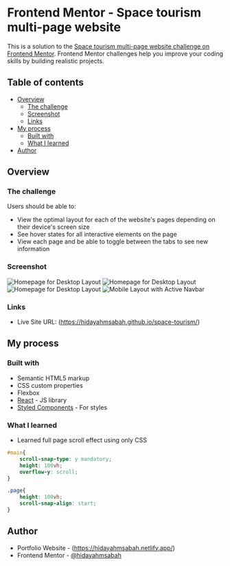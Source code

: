# Frontend Mentor - Space tourism multi-page website

This is a solution to the [Space tourism multi-page website challenge on Frontend Mentor](https://www.frontendmentor.io/challenges/space-tourism-multipage-website-gRWj1URZ3). Frontend Mentor challenges help you improve your coding skills by building realistic projects. 

## Table of contents

- [Overview](#overview)
  - [The challenge](#the-challenge)
  - [Screenshot](#screenshot)
  - [Links](#links)
- [My process](#my-process)
  - [Built with](#built-with)
  - [What I learned](#what-i-learned)
- [Author](#author)

## Overview

### The challenge

Users should be able to:

- View the optimal layout for each of the website's pages depending on their device's screen size
- See hover states for all interactive elements on the page
- View each page and be able to toggle between the tabs to see new information

### Screenshot


![Homepage for Desktop Layout](images/homepage-desktop.PNG?raw=true "Desktop Layout")
![Homepage for Desktop Layout](images/homepage-tablet.PNG?raw=true "Tablet Layout")
![Homepage for Desktop Layout](images/homepage-mobile.PNG?raw=true "Mobile Layout")
![Mobile Layout with Active Navbar](images/homepage-mobile-nav-open.PNG?raw=true "Mobile Layout - Active Navbar")

### Links

- Live Site URL: (https://hidayahmsabah.github.io/space-tourism/)

## My process

### Built with

- Semantic HTML5 markup
- CSS custom properties
- Flexbox
- [React](https://reactjs.org/) - JS library
- [Styled Components](https://styled-components.com/) - For styles

### What I learned

- Learned full page scroll effect using only CSS

```css
#main{
    scroll-snap-type: y mandatory;
    height: 100vh;
    overflow-y: scroll;
}

.page{
    height: 100vh;
    scroll-snap-align: start;
}
```

## Author

- Portfolio Website - (https://hidayahmsabah.netlify.app/)
- Frontend Mentor - [@hidayahmsabah](https://www.frontendmentor.io/profile/hidayahmsabah)
